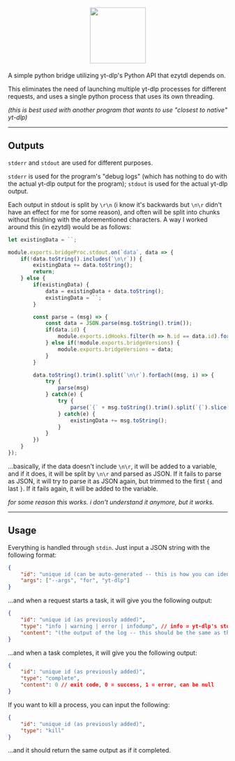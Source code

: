 <h1 align="center">
  <img src="https://raw.githubusercontent.com/ezytdl/ezytdl/main/res/img/heading.png" height="128px"/><br>
</h1>

A simple python bridge utilizing yt-dlp's Python API that ezytdl depends on.

This eliminates the need of launching multiple yt-dlp processes for different requests, and uses a single python process that uses its own threading.

*(this is best used with another program that wants to use "closest to native" yt-dlp)*

-------------------------

## Outputs

`stderr` and `stdout` are used for different purposes.

`stderr` is used for the program's "debug logs" (which has nothing to do with the actual yt-dlp output for the program); `stdout` is used for the actual yt-dlp output.

Each output in stdout is split by `\r\n` (i know it's backwards but `\n\r` didn't have an effect for me for some reason), and often will be split into chunks without finishing with the aforementioned characters. A way I worked around this (in ezytdl) would be as follows:

```js
let existingData = ``;

module.exports.bridgeProc.stdout.on(`data`, data => {
    if(!data.toString().includes(`\n\r`)) {
        existingData += data.toString();
        return;
    } else {
        if(existingData) {
            data = existingData + data.toString();
            existingData = ``;
        }

        const parse = (msg) => {
            const data = JSON.parse(msg.toString().trim());
            if(data.id) {
                module.exports.idHooks.filter(h => h.id == data.id).forEach(h => h.func(data));
            } else if(!module.exports.bridgeVersions) {
                module.exports.bridgeVersions = data;
            }
        }

        data.toString().trim().split(`\n\r`).forEach((msg, i) => {
            try {
                parse(msg)
            } catch(e) {
                try {
                    parse(`{` + msg.toString().trim().split(`{`).slice(1).join(`{`).split(`}`).slice(0, -1).join(`}`) + `}`)
                } catch(e) {
                    existingData += msg.toString();
                }
            }
        })
    }
});
```

...basically, if the data doesn't include `\n\r`, it will be added to a variable, and if it does, it will be split by `\n\r` and parsed as JSON. If it fails to parse as JSON, it will try to parse it as JSON again, but trimmed to the first `{` and last `}`. If it fails again, it will be added to the variable.

*for some reason this works. i don't understand it anymore, but it works.*

-------------------------

## Usage

Everything is handled through `stdin`. Just input a JSON string with the following format:

```json
{
    "id": "unique id (can be auto-generated -- this is how you can identify the output of a request)",
    "args": ["--args", "for", "yt-dlp"]
}
```

...and when a request starts a task, it will give you the following output:

```json
{
    "id": "unique id (as previously added)",
    "type": "info | warning | error | infodump", // info = yt-dlp's stdout, warning & error = yt-dlp's stderr, infodump = yt-dlp's dumped info json on every request it provides one
    "content": "(the output of the log -- this should be the same as the output of yt-dlp's stdout)"
}
```

...and when a task completes, it will give you the following output:

```json
{
    "id": "unique id (as previously added)",
    "type": "complete",
    "content": 0 // exit code, 0 = success, 1 = error, can be null
}
```

If you want to kill a process, you can input the following:

```json
{
    "id": "unique id (as previously added)",
    "type": "kill"
}
```

...and it should return the same output as if it completed.